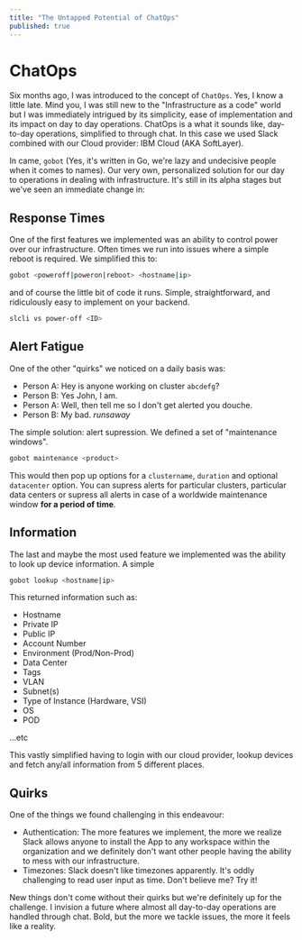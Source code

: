 ```yaml
---
title: "The Untapped Potential of ChatOps"
published: true
---
```


# ChatOps

Six months ago, I was introduced to the concept of `ChatOps`. Yes, I know a little late. Mind you, I was still new to the "Infrastructure as a code" world but I was immediately intrigued by its simplicity, ease of implementation and its impact on day to day operations. ChatOps is a what it sounds like, day-to-day operations, simplified to through chat. In this case we used Slack combined with our Cloud provider: IBM Cloud (AKA SoftLayer).  

In came, `gobot` (Yes, it's written in Go, we're lazy and undecisive people when it comes to names). Our very own, personalized solution for our day to operations in dealing with infrastructure. It's still in its alpha stages but we've seen an immediate change in:

## Response Times
One of the first features we implemented was an ability to control power over our infrastructure. Often times we run into issues where a simple reboot is required. We simplified this to:

```bash
gobot <poweroff|poweron|reboot> <hostname|ip>
```

and of course the little bit of code it runs. Simple, straightforward, and ridiculously easy to implement on your backend.

```bash
slcli vs power-off <ID>
```

## Alert Fatigue
One of the other "quirks" we noticed on a daily basis was:

- Person A: Hey is anyone working on cluster `abcdefg`?
- Person B: Yes John, I am.
- Person A: Well, then tell me so I don't get alerted you douche. 
- Person B: My bad. *runsaway*

The simple solution: alert supression. We defined a set of "maintenance windows". 

```bash
gobot maintenance <product>
```

This would then pop up options for a `clustername`, `duration` and optional `datacenter` option. You can supress alerts for particular clusters, particular data centers or supress all alerts in case of a worldwide maintenance window **for a period of time**. 

## Information 
The last and maybe the most used feature we implemented was the ability to look up device information. A simple

```bash
gobot lookup <hostname|ip>
```

This returned information such as:
- Hostname
- Private IP
- Public IP
- Account Number
- Environment (Prod/Non-Prod)
- Data Center
- Tags
- VLAN
- Subnet(s)
- Type of Instance (Hardware, VSI)
- OS
- POD

...etc

This vastly simplified having to login with our cloud provider, lookup devices and fetch any/all information from 5 different places. 

## Quirks

One of the things we found challenging in this endeavour:
- Authentication: The more features we implement, the more we realize Slack allows anyone to install the App to any workspace within the organization and we definitely don't want other people having the ability to mess with our infrastructure. 
- Timezones: Slack doesn't like timezones apparently. It's oddly challenging to read user input as time. Don't believe me? Try it! 

New things don't come without their quirks but we're definitely up for the challenge. I invision a future where almost all day-to-day operations are handled through chat. Bold, but the more we tackle issues, the more it feels like a reality. 
